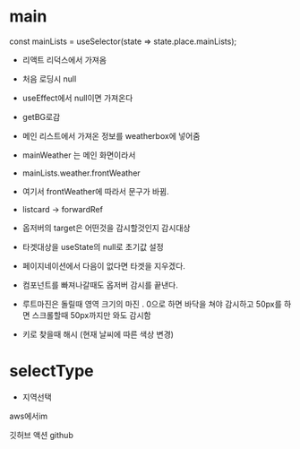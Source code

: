 # main

const mainLists = useSelector(state => state.place.mainLists);

- 리액트 리덕스에서 가져옴
- 처음 로딩시 null
- useEffect에서 null이면 가져온다
- getBG로감
- 메인 리스트에서 가져온 정보를 weatherbox에 넣어줌
- mainWeather 는 메인 화면이라서
- mainLists.weather.frontWeather
- 여기서 frontWeather에 따라서 문구가 바뀜.
- listcard -> forwardRef

- 옵저버의 target은 어떤것을 감시할것인지 감시대상
- 타겟대상을 useState의 null로 초기값 설정
- 페이지네이션에서 다음이 없다면 타겟을 지우겠다.
- 컴포넌트를 빠져나갈때도 옵저버 감시를 끝낸다.
- 루트마진은 돌릴때 영역 크기의 마진 . 0으로 하면 바닥을 쳐야 감시하고 50px를 하면 스크롤할때 50px까지만 와도 감시함
- 키로 찾을때 해시 (현재 날씨에 따른 색상 변경)

# selectType

- 지역선택

aws에서im

깃허브 액션 github

